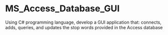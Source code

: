 # MS_Access_Database_GUI


Using C# programming language, develop a GUI application that:
connects, adds, queries, and updates the stop words provided in the Access database
##
